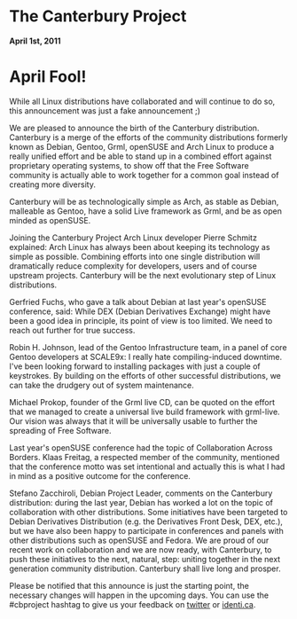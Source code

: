 
The Canterbury Project
======================


**April 1st, 2011**


April Fool!
===========



While all Linux distributions have collaborated and will continue to do so,
this announcement was just a fake announcement ;)




We are pleased to announce the birth of the Canterbury distribution. Canterbury
is a merge of the efforts of the community distributions formerly known as
Debian, Gentoo, Grml, openSUSE and Arch Linux to produce a really unified effort
and be able to stand up in a combined effort against proprietary operating
systems, to show off that the Free Software community is actually able to work
together for a common goal instead of creating more diversity.




Canterbury will be as technologically simple as Arch, as stable as Debian,
malleable as Gentoo, have a solid Live framework as Grml, and be as open
minded as openSUSE.




Joining the Canterbury Project Arch Linux developer Pierre Schmitz explained:
Arch Linux has always been about keeping its technology as simple as
possible. Combining efforts into one single distribution will dramatically
reduce complexity for developers, users and of course upstream projects.
Canterbury will be the next evolutionary step of Linux distributions.




Gerfried Fuchs, who gave a talk about Debian at last year's openSUSE conference,
said: While DEX (Debian Derivatives Exchange) might have been a good idea in
principle, its point of view is too limited. We need to reach out further for
true success.




Robin H. Johnson, lead of the Gentoo Infrastructure team, in a panel of core
Gentoo developers at SCALE9x: I really hate compiling-induced downtime. I've
been looking forward to installing packages with just a couple of keystrokes. By
building on the efforts of other successful distributions, we can take the
drudgery out of system maintenance.




Michael Prokop, founder of the Grml live CD, can be quoted on the effort that
we managed to create a universal live build framework with grml-live. Our
vision was always that it will be universally usable to further the spreading
of Free Software.




Last year's openSUSE conference had the topic of Collaboration Across
Borders. Klaas Freitag, a respected member of the community, mentioned that
the conference motto was set intentional and actually this is what I had in
mind as a positive outcome for the conference.




Stefano Zacchiroli, Debian Project Leader, comments on the Canterbury
distribution: during the last year, Debian has worked a lot on the topic of
collaboration with other distributions. Some initiatives have been targeted to
Debian Derivatives Distribution (e.g. the Derivatives Front Desk, DEX, etc.),
but we have also been happy to participate in conferences and panels with other
distributions such as openSUSE and Fedora. We are proud of our recent work on
collaboration and we are now ready, with Canterbury, to push these initiatives
to the next, natural, step: uniting together in the next generation community
distribution. Canterbury shall live long and prosper.




Please be notified that this announce is just the starting point, the necessary
changes will happen in the upcoming days. You can use the #cbproject
hashtag to give us your feedback on [twitter](http://twitter.com/#!/search?q=%23cbproject) or [identi.ca](http://identi.ca/tag/cbproject).




